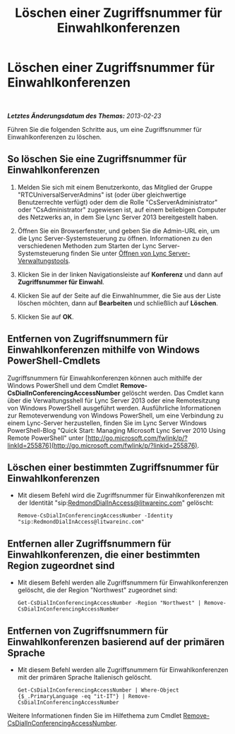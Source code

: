 ﻿---
title: Löschen einer Zugriffsnummer für Einwahlkonferenzen
TOCTitle: Löschen einer Zugriffsnummer für Einwahlkonferenzen
ms:assetid: 199c5d9c-0489-4ad5-a7f1-ca59fe0e6ac7
ms:mtpsurl: https://technet.microsoft.com/de-de/library/Gg520956(v=OCS.15)
ms:contentKeyID: 49293320
ms.date: 05/19/2016
mtps_version: v=OCS.15
ms.translationtype: HT
---

# Löschen einer Zugriffsnummer für Einwahlkonferenzen

 

_**Letztes Änderungsdatum des Themas:** 2013-02-23_

Führen Sie die folgenden Schritte aus, um eine Zugriffsnummer für Einwahlkonferenzen zu löschen.

## So löschen Sie eine Zugriffsnummer für Einwahlkonferenzen

1.  Melden Sie sich mit einem Benutzerkonto, das Mitglied der Gruppe "RTCUniversalServerAdmins" ist (oder über gleichwertige Benutzerrechte verfügt) oder dem die Rolle "CsServerAdministrator" oder "CsAdministrator" zugewiesen ist, auf einem beliebigen Computer des Netzwerks an, in dem Sie Lync Server 2013 bereitgestellt haben.

2.  Öffnen Sie ein Browserfenster, und geben Sie die Admin-URL ein, um die Lync Server-Systemsteuerung zu öffnen. Informationen zu den verschiedenen Methoden zum Starten der Lync Server-Systemsteuerung finden Sie unter [Öffnen von Lync Server-Verwaltungstools](lync-server-2013-open-lync-server-administrative-tools.md).

3.  Klicken Sie in der linken Navigationsleiste auf **Konferenz** und dann auf **Zugriffsnummer für Einwahl**.

4.  Klicken Sie auf der Seite auf die Einwahlnummer, die Sie aus der Liste löschen möchten, dann auf **Bearbeiten** und schließlich auf **Löschen**.

5.  Klicken Sie auf **OK**.

## Entfernen von Zugriffsnummern für Einwahlkonferenzen mithilfe von Windows PowerShell-Cmdlets

Zugriffsnummern für Einwahlkonferenzen können auch mithilfe der Windows PowerShell und dem Cmdlet **Remove-CsDialInConferencingAccessNumber** gelöscht werden. Das Cmdlet kann über die Verwaltungsshell für Lync Server 2013 oder eine Remotesitzung von Windows PowerShell ausgeführt werden. Ausführliche Informationen zur Remoteverwendung von Windows PowerShell, um eine Verbindung zu einem Lync-Server herzustellen, finden Sie im Lync Server Windows PowerShell-Blog "Quick Start: Managing Microsoft Lync Server 2010 Using Remote PowerShell" unter [http://go.microsoft.com/fwlink/p/?linkId=255876](http://go.microsoft.com/fwlink/p/?linkid=255876).

## Löschen einer bestimmten Zugriffsnummer für Einwahlkonferenzen

  - Mit diesem Befehl wird die Zugriffsnummer für Einwahlkonferenzen mit der Identität "sip:RedmondDialInAccess@litwareinc.com" gelöscht:
    
        Remove-CsDialInConferencingAccessNumber -Identity "sip:RedmondDialInAccess@litwareinc.com"

## Entfernen aller Zugriffsnummern für Einwahlkonferenzen, die einer bestimmten Region zugeordnet sind

  - Mit diesem Befehl werden alle Zugriffsnummern für Einwahlkonferenzen gelöscht, die der Region "Northwest" zugeordnet sind:
    
        Get-CsDialInConferencingAccessNumber -Region "Northwest" | Remove-CsDialInConferencingAccessNumber

## Entfernen von Zugriffsnummern für Einwahlkonferenzen basierend auf der primären Sprache

  - Mit diesem Befehl werden alle Zugriffsnummern für Einwahlkonferenzen mit der primären Sprache Italienisch gelöscht.
    
        Get-CsDialInConferencingAccessNumber | Where-Object {$_.PrimaryLanguage -eq "it-IT"} | Remove-CsDialInConferencingAccessNumber

Weitere Informationen finden Sie im Hilfethema zum Cmdlet [Remove-CsDialInConferencingAccessNumber](remove-csdialinconferencingaccessnumber.md).

